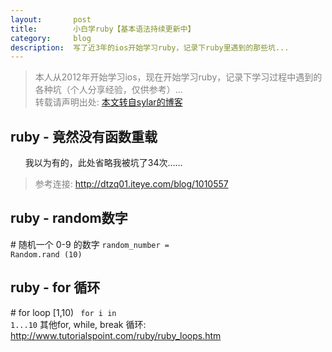 ```yaml
---
layout:       post
title:        小白学ruby【基本语法持续更新中】
category:     blog
description:  写了近3年的ios开始学习ruby，记录下ruby里遇到的那些坑...
---
```



<blockquote><p style="
    color: gray;
">本人从2012年开始学习ios，现在开始学习ruby，记录下学习过程中遇到的各种坑（个人分享经验，仅供参考）...
<br>
转载请声明出处:  <a href = "http://sylarcao.github.io/blog/2015/03/24/%E5%B0%8F%E7%99%BD%E5%AD%A6ruby.html">本文转自sylar的博客</a>
</p></blockquote>


## ruby - 竟然没有函数重载
<ol style=" margin-bottom: 8px; ">我以为有的，此处省略我被坑了34次……</ol>
<blockquote><p style="
    color: gray;
">参考连接:  <a href = "http://dtzq01.iteye.com/blog/1010557">http://dtzq01.iteye.com/blog/1010557</a>
</p></blockquote>


## ruby - random数字

<scomment># 随机一个 0-9 的数字</scomment>
<code>random_number = Random.rand (10)</code>


## ruby - for 循环
<scomment> # for loop [1,10) </scomment>
<code> for i in 1...10</code>
<scomment>其他for, while, break 循环:  <a href = "http://www.tutorialspoint.com/ruby/ruby_loops.htm">http://www.tutorialspoint.com/ruby/ruby_loops.htm</a>
</scomment>






